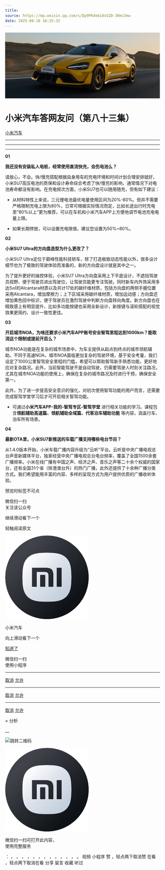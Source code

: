 ```yaml
---
title: 
source: https://mp.weixin.qq.com/s/Dp9PK4ebi8s52D-30mc3mw
date: 2025-08-10 16:25:32
---
```


![cover_image](images/img_48a042b6.jpg)


#  小米汽车答网友问（第八十三集）


[ 小米汽车 ](<javascript:void\(0\);>)

______

****  
****

****01****

**我还没有安装私人电桩，经常使用直流快充，会伤电池么？**

请放心，不会。快/慢充搭配根据自身用车的充电环境和时间计划合理安排就好，小米SU7高压电池的质保和设计寿命综合考虑了快/慢充的影响，通常情况下对电池寿命都没有影响。在充电频次方面，小米SU7也可以随用随充，但有如下建议：

  * 从材料特性上来说，三元锂电池最优电量使用区间为20%-80%。但并不需要严格限制充电上限为80%，日常可根据实际情况而定，比如长途出行时充电至“80%以上”更为推荐，可以在车机和小米汽车APP上方便地调节电池充电电量上限。

  * 如果长期停放，可以设置充电限值，建议您设置为50%~80%。

  

**02**

**小米SU7 Ultra的方向盘造型为什么更改了？**

小米SU7 Ultra定位于巅峰性能科技轿车，除了打造极致动态性能以外，很多设计细节也为了极致的驾驶体验而准备的，新的方向盘设计就是其中之一。

为了提升更好的操控体验，小米SU7 Ultra方向盘采用上下平底设计，不遮挡驾驶员视野、便于驾驶员进出驾驶位，让驾驶员能更专注驾驶。同时新车内外饰采用多达5㎡的Alcantara材质以及共计17处的碳纤维材质，包括方向盘的两侧手握位置采用Alcantara，增加摩擦力；上下区域采用碳纤维材质，增加运动感；方向盘还增加黄色回中标识，便于驾驶员在激烈驾驶中判断方向盘转向角度。新方向盘也在精致感上有明显提升，比如多功能按键也采用全新设计，新按键与滚轮搭配的视觉效果更简约、设计一致性更佳。

**03**

**开启城市NOA，为啥还要求小米汽车APP账号安全智驾里程达到1000km？能取消这个限制或提前开启么？**

城市NOA功能是在复杂的城市场景中，为车主提供从起点到终点的城市领航辅助。不同于高速NOA，城市NOA面临更加复杂的驾驶环境，基于安全考量，我们设定了1000公里智驾安全里程的门槛，希望可以帮助智驾新手熟悉功能，更好地应对复杂路况。此外，当前智能驾驶不是自动驾驶，仍需要驾驶人时刻关注路况，尤其在城市NOA功能的使用上，确保在复杂的城市路况及时进行干预，确保安全第一。

此外，为了进一步提高安全意识的强化，对初次使用智驾功能的用户而言，还需要完成智驾学堂学习后才可开启相关智驾功能。

  * 可通过**小米汽车APP-我的-智驾专区-智驾学堂** 进行相关功能的学习。课程包含**领航辅助高速篇、领航辅助全域篇、代客泊车辅助功能** 等内容，涵盖行车、泊车所有场景。

  

**04**

**最新OTA里，小米SU7新推送的车载广播支持哪些电台节目？**

从1.4.0版本开始，小米车载广播内容升级为“云听”平台。云听是中央广播电视总台声音新媒体平台，独家经营中央广播电视总台电台频率，覆盖了全国1500余套广播频率。小米在线广播有中国之声、经济之声、音乐之声等二十余个权威的国家台，还有全国31个省（除港澳台外）的热门广播，此外还提供了十余种广播分类方式。我们希望能用丰富的内容、多样的呈现方式为用户提供优质的广播收听体验。

  

[](<>)[](<>)

预览时标签不可点

微信扫一扫  
关注该公众号

继续滑动看下一个

轻触阅读原文

![img_97d833da.jpg](images/img_97d833da.jpg)

小米汽车 

向上滑动看下一个

[知道了](<javascript:;>)

微信扫一扫  
使用小程序

****

[取消](<javascript:void\(0\);>) [允许](<javascript:void\(0\);>)

****

[取消](<javascript:void\(0\);>) [允许](<javascript:void\(0\);>)

****

[取消](<javascript:void\(0\);>) [允许](<javascript:void\(0\);>)

× 分析

__

![跳转二维码]()

![作者头像](images/img_97d833da.jpg)

微信扫一扫可打开此内容，  
使用完整服务

： ， ， ， ， ， ， ， ， ， ， ， ， 。 视频 小程序 赞 ，轻点两下取消赞 在看 ，轻点两下取消在看 分享 留言 收藏 听过
